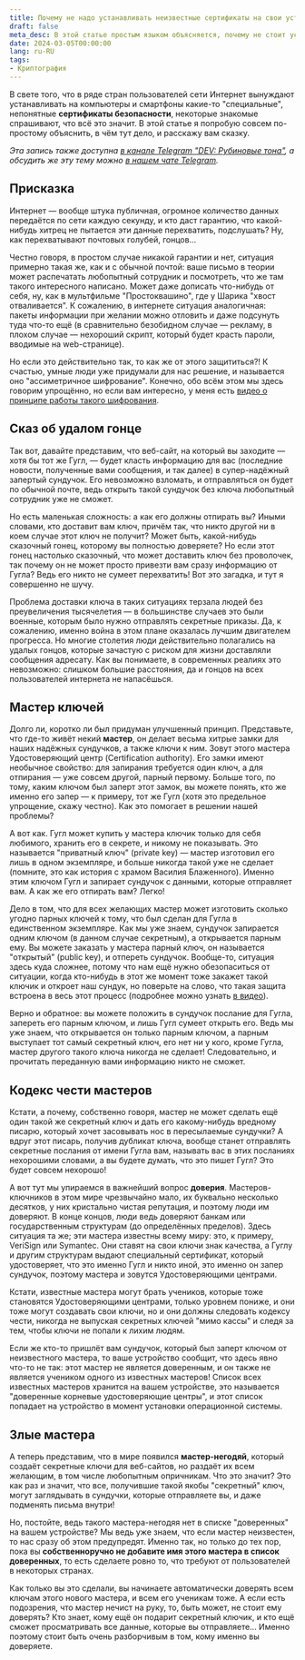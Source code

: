 ```yaml
---
title: Почему не надо устанавливать неизвестные сертификаты на свои устройства?
draft: false
meta_desc: В этой статье простым языком объясняется, почему не стоит устанавливать сертификаты неизвестных или недоверенных организаций на компьютер.
date: 2024-03-05T00:00:00
lang: ru-RU
tags:
- Криптография
---
```


В свете того, что в ряде стран пользователей сети Интернет вынуждают устанавливать на компьютеры и смартфоны какие-то "специальные", непонятные **сертификаты безопасности**, некоторые знакомые спрашивают, что всё это значит. В этой статье я попробую совсем по-простому объяснить, в чём тут дело, и расскажу вам сказку.

*Эта запись также доступна [в канале Telegram "DEV: Рубиновые тона"](https://t.me/dev_in_ruby_colors/990), а обсудить же эту тему можно [в нашем чате Telegram](https://t.me/+MxYT6-01eeA1NTYy).*

## Присказка

Интернет &mdash; вообще штука публичная, огромное количество данных передаётся по сети каждую секунду, и кто даст гарантию, что какой-нибудь хитрец не пытается эти данные перехватить, подслушать? Ну, как перехватывают почтовых голубей, гонцов...

Честно говоря, в простом случае никакой гарантии и нет, ситуация примерно такая же, как и с обычной почтой: ваше письмо в теории может распечатать любопытный сотрудник и посмотреть, что же там такого интересного написано. Может даже дописать что-нибудь от себя, ну, как в мультфильме "Простоквашино", где у Шарика "хвост отваливается". К сожалению, в интернете ситуация аналогичная: пакеты информации при желании можно отловить и даже подсунуть туда что-то ещё (в сравнительно безобидном случае &mdash; рекламу, в плохом случае &mdash; нехороший скрипт, который будет красть пароли, вводимые на web-странице).

Но если это действительно так, то как же от этого защититься?! К счастью, умные люди уже придумали для нас решение, и называется оно "ассиметричное шифрование". Конечно, обо всём этом мы здесь говорим упрощённо, но если вам интересно, у меня есть [видео о принципе работы такого шифрования](https://www.youtube.com/live/ttsRlTJJizI).

## Сказ об удалом гонце

Так вот, давайте представим, что веб-сайт, на который вы заходите &mdash; хотя бы тот же Гугл, &mdash; будет класть информацию для вас (последние новости, полученные вами сообщения, и так далее) в супер-надёжный запертый сундучок. Его невозможно взломать, и отправляться он будет по обычной почте, ведь открыть такой сундучок без ключа любопытный сотрудник уже не сможет.

Но есть маленькая сложность: а как его должны отпирать вы? Иными словами, кто доставит вам ключ, причём так, что никто другой ни в коем случае этот ключ не получит? Может быть, какой-нибудь сказочный гонец, которому вы полностью доверяете? Но если этот гонец настолько сказочный, что может доставить ключ без проволочек, так почему он не может просто привезти вам сразу информацию от Гугла? Ведь его никто не сумеет перехватить! Вот это загадка, и тут я совершенно не шучу.

Проблема доставки ключа в таких ситуациях терзала людей без преувеличения тысячелетия &mdash; в большинстве случаев это были военные, которым было нужно отправлять секретные приказы. Да, к сожалению, именно война в этом плане оказалась лучшим двигателем прогресса. Но многие столетия люди действительно полагались на удалых гонцов, которые зачастую с риском для жизни доставляли сообщения адресату. Как вы понимаете, в современных реалиях это невозможно: слишком большие расстояния, да и гонцов на всех пользователей интернета не напасёшься.

## Мастер ключей

Долго ли, коротко ли был придуман улучшенный принцип. Представьте, что где-то живёт некий **мастер**, он делает весьма хитрые замки для наших надёжных сундучков, а также ключи к ним. Зовут этого мастера Удостоверяющий центр (Certification authority). Его замки имеют необычное свойство: для запирания требуется один ключ, а для отпирания &mdash; уже совсем другой, парный первому. Больше того, по тому, каким ключом был заперт этот замок, вы можете понять, кто же именно его запер &mdash; к примеру, тот же Гугл (хотя это предельное упрощение, скажу честно). Как это помогает в решении нашей проблемы?

А вот как. Гугл может купить у мастера ключик только для себя любимого, хранить его в секрете, и никому не показывать. Это называется "приватный ключ" (private key) &mdash; мастер изготовил его лишь в одном экземпляре, и больше никогда такой уже не сделает (помните, это как история с храмом Василия Блаженного). Именно этим ключом Гугл и запирает сундучок с данными, которые отправляет вам. А как же его отпирать вам? Легко!

Дело в том, что для всех желающих мастер может изготовить сколько угодно парных ключей к тому, что был сделан для Гугла в единственном экземпляре. Как мы уже знаем, сундучок запирается одним ключом (в данном случае секретным), а открывается парным ему. Вы можете заказать у мастера парный ключ, он называется "открытый" (public key), и отпереть сундучок. Вообще-то, ситуация здесь куда сложнее, потому что нам ещё нужно обезопаситься от ситуации, когда кто-нибудь в этот же момент тоже закажет такой ключик и откроет наш сундук, но поверьте на слово, что такая защита встроена в весь этот процесс (подробнее можно узнать [в видео](https://www.youtube.com/live/ttsRlTJJizI)).

Верно и обратное: вы можете положить в сундучок послание для Гугла, запереть его парным ключом, и лишь Гугл сумеет открыть его. Ведь мы уже знаем, что открывается он только парным ключом, а парным выступает тот самый секретный ключ, его нет ни у кого, кроме Гугла, мастер другого такого ключа никогда не сделает! Следовательно, и прочитать переданную вами информацию никто не сможет.

## Кодекс чести мастеров

Кстати, а почему, собственно говоря, мастер не может сделать ещё один такой же секретный ключ и дать его какому-нибудь вредному писарю, который хочет засовывать нос в пересылаемые сундучки? А вдруг этот писарь, получив дубликат ключа, вообще станет отправлять секретные послания от имени Гугла вам, называть вас в этих посланиях нехорошими словами, а вы будете думать, что это пишет Гугл? Это будет совсем нехорошо!

А вот тут мы упираемся в важнейший вопрос **доверия**. Мастеров-ключников в этом мире чрезвычайно мало, их буквально несколько десятков, у них кристально чистая репутация, и поэтому люди им доверяют. В конце концов, люди ведь доверяют банкам или государственным структурам (до определённых пределов). Здесь ситуация та же; эти мастера известны всему миру: это, к примеру, VeriSign или Symantec. Они ставят на свои ключи знак качества, а Гуглу и другим структурам выдают специальный сертификат, который удостоверяет, что это именно Гугл и никто иной, это именно он запер сундучок, поэтому мастера и зовутся Удостоверяющими центрами.

Кстати, известные мастера могут брать учеников, которые тоже становятся Удостоверяющими центрами, только уровнем пониже, и они тоже могут создавать свои ключи, но и они должны следовать кодексу чести, никогда не выпуская секретных ключей "мимо кассы" и следя за тем, чтобы ключи не попали к лихим людям.

Если же кто-то пришлёт вам сундучок, который был заперт ключом от неизвестного мастера, то ваше устройство сообщит, что здесь явно что-то не так: этот мастер не является доверенным, и он также не является учеником одного из известных мастеров! Список всех известных мастеров хранится на вашем устройстве, это называется "доверенные корневые удостоверяющие центры", и этот список попадает на устройство в момент установки операционной системы.

## Злые мастера

А теперь представим, что в мире появился **мастер-негодяй**, который создаёт секретные ключи для веб-сайтов, но раздаёт их всем желающим, в том числе любопытным опричникам. Что это значит? Это как раз и значит, что все, получившие такой якобы "секретный" ключ, могут заглядывать в сундучки, которые отправляете вы, и даже подменять письма внутри!

Но, постойте, ведь такого мастера-негодяя нет в списке "доверенных" на вашем устройстве? Мы ведь уже знаем, что если мастер неизвестен, то нас сразу об этом предупредят. Именно так, но только до тех пор, пока вы **собственноручно не добавите имя этого мастера в список доверенных**, то есть сделаете ровно то, что требуют от пользователей в некоторых странах.

Как только вы это сделали, вы начинаете автоматически доверять всем ключам этого нового мастера, и всем его ученикам тоже. А если есть подозрения, что мастер нечист на руку, то, быть может, не стоит ему доверять? Кто знает, кому ещё он подарит секретный ключик, и кто ещё сможет просматривать все данные, которые вы отправляете... Именно поэтому стоит быть очень разборчивым в том, кому именно вы доверяете.